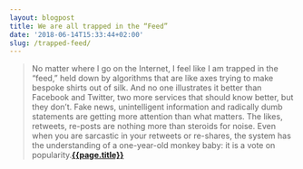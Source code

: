 ```yaml
---
layout: blogpost
title: We are all trapped in the “Feed”
date: '2018-06-14T15:33:44+02:00'
slug: /trapped-feed/
---
```

>No matter where I go on the Internet, I feel like I am trapped in the “feed,” held down by algorithms that are like axes trying to make bespoke shirts out of silk. And no one illustrates it better than Facebook and Twitter, two more services that should know better, but they don’t. Fake news, unintelligent information and radically dumb statements are getting more attention than what matters. The likes, retweets, re-posts are nothing more than steroids for noise. Even when you are sarcastic in your retweets or re-shares, the system has the understanding of a one-year-old monkey baby: it is a vote on popularity.**[{{page.title}}](https://om.co/2018/05/26/we-are-all-trapped-in-the-feed/)**
